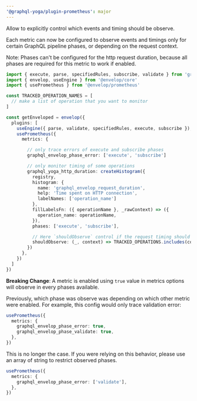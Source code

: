 ```yaml
---
'@graphql-yoga/plugin-prometheus': major
---
```


Allow to explicitly control which events and timing should be observe.

Each metric can now be configured to observe events and timings only for certain GraphQL pipeline
phases, or depending on the request context.

Note: Phases can't be configured for the http request duration, because all phases are required for
this metric to work if enabled.

```ts
import { execute, parse, specifiedRules, subscribe, validate } from 'graphql'
import { envelop, useEngine } from '@envelop/core'
import { usePrometheus } from '@envelop/prometheus'

const TRACKED_OPERATION_NAMES = [
  // make a list of operation that you want to monitor
]

const getEnveloped = envelop({
  plugins: [
    useEngine({ parse, validate, specifiedRules, execute, subscribe }),
    usePrometheus({
      metrics: {

        // only trace errors of execute and subscribe phases
        graphql_envelop_phase_error: ['execute', 'subscribe']

        // only monitor timing of some operations
        graphql_yoga_http_duration: createHistogram({
          registry,
          histogram: {
            name: 'graphql_envelop_request_duration',
            help: 'Time spent on HTTP connection',
            labelNames: ['operation_name']
          },
          fillLabelsFn: ({ operationName }, _rawContext) => ({
            operation_name: operationName,
          }),
          phases: ['execute', 'subscribe'],

          // Here `shouldObserve` control if the request timing should be observed, based on context
          shouldObserve: (_, context) => TRACKED_OPERATIONS.includes(context?.params?.operationName),
        })
      },
    })
  ]
})
```

**Breaking Change**: A metric is enabled using `true` value in metrics options will observe in every
phases available.

Previously, which phase was observe was depending on which other metric were enabled. For example,
this config would only trace validation error:

```ts
usePrometheus({
  metrics: {
    graphql_envelop_phase_error: true,
    graphql_envelop_phase_validate: true,
  },
})
```

This is no longer the case. If you were relying on this behavior, please use an array of string to
restrict observed phases.

```ts
usePrometheus({
  metrics: {
    graphql_envelop_phase_error: ['validate'],
  },
})
```